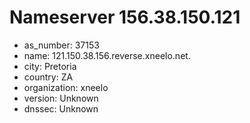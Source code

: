 # Nameserver 156.38.150.121

* as_number: 37153
* name: 121.150.38.156.reverse.xneelo.net.
* city: Pretoria
* country: ZA
* organization: xneelo
* version: Unknown
* dnssec: Unknown

